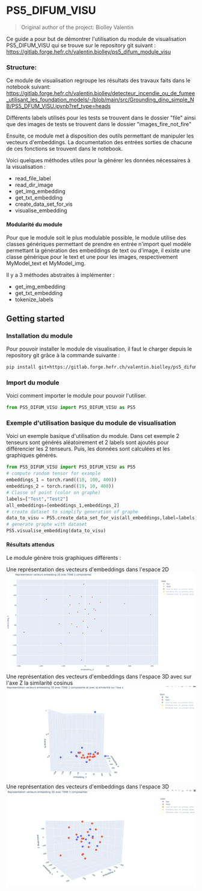 # PS5_DIFUM_VISU

> Original author of the project: Biolley Valentin

Ce guide a pour but de démontrer l'utilisation du module de visualisation PS5_DIFUM_VISU qui se trouve sur le repository git suivant : https://gitlab.forge.hefr.ch/valentin.biolley/ps5_difum_module_visu


### Structure:
Ce module de visualisation regroupe les résultats des travaux faits dans le notebook suivant: https://gitlab.forge.hefr.ch/valentin.biolley/detecteur_incendie_ou_de_fumee_utilisant_les_foundation_models/-/blob/main/src/Grounding_dino_simple_NB/PS5_DFUM_VISU.ipynb?ref_type=heads

Différents labels utilisés pour les tests se trouvent dans le dossier "file"
ainsi que des images de tests se trouvent dans le dossier "images_fire_not_fire"

Ensuite, ce module met à disposition des outils permettant de manipuler les vecteurs d'embeddings. La documentation des entrées sorties de chacune de ces fonctions se trouvent dans le notebook.

Voici quelques méthodes utiles pour la générer les données nécessaires à la visualisation :


- read_file_label
- read_dir_image
- get_img_embedding
- get_txt_embedding
- create_data_set_for_vis
- visualise_embedding
#### Modularité du module
Pour que le module soit le plus modulable possible, le module utilise des classes génériques permettant de prendre en entrée n'import quel modèle permettant la génération des embeddings de text ou d'image, il existe une classe générique pour le text et une pour les images, respectivement MyModel_text et MyModel_img. 

Il y a 3 méthodes abstraites à implémenter :
* get_img_embedding
* get_txt_embedding
* tokenize_labels



## Getting started
### Installation du module
Pour pouvoir installer le module de visualisation, il faut le charger depuis le repository git grâce à la commande suivante :
```bash
pip install git+https://gitlab.forge.hefr.ch/valentin.biolley/ps5_difum_module_visu
```
### Import du module
Voici comment importer le module pour pouvoir l'utiliser.
```python
from PS5_DIFUM_VISU import PS5_DIFUM_VISU as PS5
```

### Exemple d'utilisation basique du module de visualisation
Voici un exemple basique d'utilisation du module. Dans cet exemple 2 tenseurs sont générés aléatoirement et 2 labels sont ajoutés pour différencier les 2 tenseurs. Puis, les données sont calculées et les graphiques générés.
```python
from PS5_DIFUM_VISU import PS5_DIFUM_VISU as PS5
# compute random tensor for example
embeddings_1 = torch.rand((10, 100, 400))
embeddings_2 = torch.rand((19, 10, 400))
# Classe of point (color on graphe)
labels=["Test","Test2"]
all_embeddings=[embeddings_1,embeddings_2]
# create dataset to simplify generation of graphe
data_to_visu = PS5.create_data_set_for_vis(all_embeddings,label=labels)
# generate graphe with dataset
PS5.visualise_embedding(data_to_visu)
```
#### Résultats attendus
Le module génère trois graphiques différents :

Une représentation des vecteurs d'embeddings dans l'espace 2D
![2D](./image_README/2D.png)
Une représentation des vecteurs d'embeddings dans l'espace 3D avec sur l'axe Z la similarité cosinus
![3D_sim](./image_README/3D_similarity.png)
Une représentation des vecteurs d'embeddings dans l'espace 3D
![3D](./image_README/3D.png)
